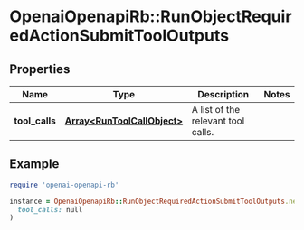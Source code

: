 # OpenaiOpenapiRb::RunObjectRequiredActionSubmitToolOutputs

## Properties

| Name | Type | Description | Notes |
| ---- | ---- | ----------- | ----- |
| **tool_calls** | [**Array&lt;RunToolCallObject&gt;**](RunToolCallObject.md) | A list of the relevant tool calls. |  |

## Example

```ruby
require 'openai-openapi-rb'

instance = OpenaiOpenapiRb::RunObjectRequiredActionSubmitToolOutputs.new(
  tool_calls: null
)
```

